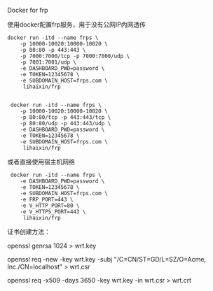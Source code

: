 Docker for frp

使用docker配置frp服务，用于没有公网IP内网透传


    docker run -itd --name frps \
        -p 10000-10020:10000-10020 \
        -p 80:80 -p 443:443 \
        -p 7000:7000/tcp -p 7000:7000/udp \
        -p 7001:7001/udp \
        -e DASHBOARD_PWD=password \
        -e TOKEN=12345678 \
        -e SUBDOMAIN_HOST=frps.com \
         lihaixin/frp


     docker run -itd --name frps \
        -p 10000-10020:10000-10020 \
        -p 80:80/tcp -p 443:443/tcp \
        -p 80:80/udp -p 443:443/udp \
        -e DASHBOARD_PWD=password \
        -e TOKEN=12345678 \
        -e SUBDOMAIN_HOST=frps.com \
         lihaixin/frp
         
 或者直接使用宿主机网络
 
     docker run -itd --name frps \
        -e DASHBOARD_PWD=password \
        -e TOKEN=12345678 \
        -e SUBDOMAIN_HOST=frps.com \
        -e FRP_PORT=443 \
        -e V_HTTP_PORT=80 \
        -e V_HTTPS_PORT=443 \
         lihaixin/frp

证书创建方法：

openssl genrsa 1024 > wrt.key

openssl req -new -key wrt.key -subj "/C=CN/ST=GD/L=SZ/O=Acme, Inc./CN=localhost" > wrt.csr

openssl req -x509 -days 3650 -key wrt.key -in wrt.csr > wrt.crt
